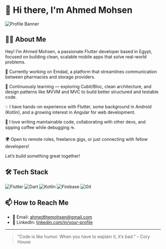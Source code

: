 # 👋 Hi there, I'm Ahmed Mohsen

![Profile Banner](https://capsule-render.vercel.app/api?type=waving&color=0:00BCD4,100:009688&height=180&section=header&text=Welcome%20to%20my%20GitHub!&fontColor=ffffff&fontSize=30&animation=twinkling)

## 👨‍💻 About Me

Hey! I’m Ahmed Mohsen, a passionate Flutter developer based in Egypt, focused on building clean, scalable mobile apps that solve real-world problems.

🚀 Currently working on Emdad, a platform that streamlines communication between pharmacies and storage providers.

🧠 Continuously learning — exploring Cubit/Bloc, clean architecture, and design patterns like MVVM and MVC to build better structured and testable code.

💡 I have hands-on experience with Flutter, some background in Android (Kotlin), and a growing interest in Angular for web development.

💬 I love writing maintainable code, collaborating with other devs, and sipping coffee while debugging ☕.

🌍 Open to remote roles, freelance gigs, or just connecting with fellow developers!

Let’s build something great together!

## 🛠️ Tech Stack

![Flutter](https://img.shields.io/badge/Flutter-02569B?style=for-the-badge&logo=flutter&logoColor=white)
![Dart](https://img.shields.io/badge/Dart-0175C2?style=for-the-badge&logo=dart&logoColor=white)
![Kotlin](https://img.shields.io/badge/Kotlin-0095D5?style=for-the-badge&logo=kotlin&logoColor=white)
![Firebase](https://img.shields.io/badge/Firebase-ffca28?style=for-the-badge&logo=firebase&logoColor=black)
![Git](https://img.shields.io/badge/Git-F05032?style=for-the-badge&logo=git&logoColor=white)

## 📫 How to Reach Me

- 💌 Email: ahmedthemohsen@gmail.com
- 💼 LinkedIn: [linkedin.com/in/your-profile]([https://linkedin.com/in/your-profile](https://www.linkedin.com/in/ahmed-mohsen-111theone))



---

> “Code is like humor. When you have to explain it, it’s bad.” – Cory House

